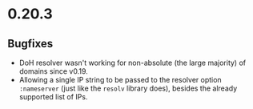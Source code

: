 # 0.20.3

## Bugfixes

* DoH resolver wasn't working for non-absolute (the large majority) of domains since v0.19.
* Allowing a single IP string to be passed to the resolver option `:nameserver` (just like the `resolv` library does), besides the already supported list of IPs.